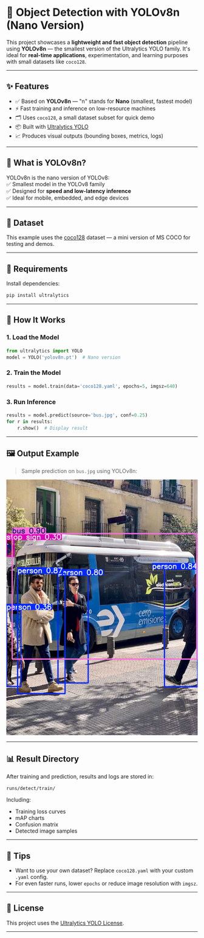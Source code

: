 # 🎯 Object Detection with YOLOv8n (Nano Version)

This project showcases a **lightweight and fast object detection** pipeline using **YOLOv8n** — the smallest version of the Ultralytics YOLO family. It's ideal for **real-time applications**, experimentation, and learning purposes with small datasets like `coco128`.

---

## ✨ Features

- ✅ Based on **YOLOv8n** — "n" stands for **Nano** (smallest, fastest model)
- ⚡ Fast training and inference on low-resource machines
- 🗂️ Uses `coco128`, a small dataset subset for quick demo
- 📦 Built with [Ultralytics YOLO](https://github.com/ultralytics/ultralytics)
- 📈 Produces visual outputs (bounding boxes, metrics, logs)

---

## 🧠 What is YOLOv8n?

YOLOv8n is the nano version of YOLOv8:  
✅ Smallest model in the YOLOv8 family  
✅ Designed for **speed and low-latency inference**  
✅ Ideal for mobile, embedded, and edge devices

---

## 📁 Dataset

This example uses the [coco128](https://github.com/ultralytics/ultralytics/blob/main/ultralytics/datasets/coco128.yaml) dataset — a mini version of MS COCO for testing and demos.

---

## 🔧 Requirements

Install dependencies:

```bash
pip install ultralytics
````

---

## 🚀 How It Works

### 1. Load the Model

```python
from ultralytics import YOLO
model = YOLO('yolov8n.pt')  # Nano version
```

### 2. Train the Model

```python
results = model.train(data='coco128.yaml', epochs=5, imgsz=640)
```

### 3. Run Inference

```python
results = model.predict(source='bus.jpg', conf=0.25)
for r in results:
    r.show()  # Display result
```

---

## 🖼️ Output Example

> Sample prediction on `bus.jpg` using YOLOv8n:

![Prediction Output](confusion_matrix.png) <!-- Optional image if saved -->

---

## 📊 Result Directory

After training and prediction, results and logs are stored in:

```
runs/detect/train/
```

Including:

* Training loss curves
* mAP charts
* Confusion matrix
* Detected image samples

---

## 🧪 Tips

* Want to use your own dataset? Replace `coco128.yaml` with your custom `.yaml` config.
* For even faster runs, lower `epochs` or reduce image resolution with `imgsz`.

---

## 📄 License

This project uses the [Ultralytics YOLO License](https://github.com/ultralytics/ultralytics/blob/main/LICENSE).

---

